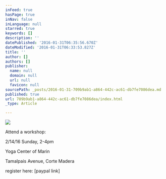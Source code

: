 ```yaml
---
inFeed: true
hasPage: true
inNav: false
inLanguage: null
starred: true
keywords: []
description: ''
datePublished: '2016-01-31T06:35:56.670Z'
dateModified: '2016-01-31T06:33:53.827Z'
title: ''
author: []
authors: []
publisher:
  name: null
  domain: null
  url: null
  favicon: null
sourcePath: _posts/2016-01-31-709b9ab1-a864-442c-ac61-db7fe7086dea.md
published: true
url: 709b9ab1-a864-442c-ac61-db7fe7086dea/index.html
_type: Article

---
```

![](https://the-grid-user-content.s3-us-west-2.amazonaws.com/2c25b29e-5658-443a-b327-26e55356c745.jpg)

Attend a workshop:

2/14/16 Sunday, 2-4pm

Yoga Center of Marin

Tamalpais Avenue, Corte Madera

register here: \[paypal link\]